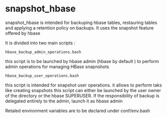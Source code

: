 # snapshot_hbase
snapshot_hbase is intended for backuping hbase tables, restauring tables
and applying a retention policy on backups.
It uses the snapshot feature offered by hbase

It is divided into two main scripts :

```
hbase_backup_admin_operations.bash
```
this script is to be launched by hbase admin (hbase by default ) to perform
admin operations for managing HBase snapnshots

```
hbase_backup_user_operations.bash
```
this script is intended for snapshot user operations. it allows to perform
taks like  creating snapshots
this script can either be launched by the user owner of the directory
or the hbase SUPERUSER. If the responsibility of backup is delegated entirely
to the admin, launch it as hbase admin



Retaled environment variables are to be declared under conf/env.bash
